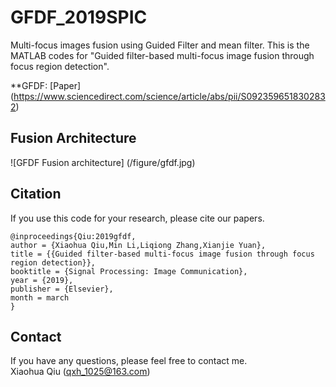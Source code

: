 # GFDF_2019SPIC
Multi-focus images fusion using Guided Filter and mean filter. This is the MATLAB codes for "Guided filter-based multi-focus image fusion through focus region detection".

**GFDF: [Paper] (https://www.sciencedirect.com/science/article/abs/pii/S0923596518302832) 

## Fusion Architecture

![GFDF Fusion architecture] (/figure/gfdf.jpg)

## Citation
If you use this code for your research, please cite our papers.
```
@inproceedings{Qiu:2019gfdf,
author = {Xiaohua Qiu,Min Li,Liqiong Zhang,Xianjie Yuan},
title = {{Guided filter-based multi-focus image fusion through focus region detection}},
booktitle = {Signal Processing: Image Communication},
year = {2019},
publisher = {Elsevier},
month = march
}
```
## Contact
If you have any questions, please feel free to contact me.  
Xiaohua Qiu (qxh_1025@163.com)
